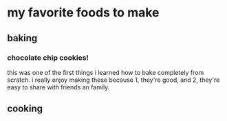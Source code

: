 # my favorite foods to make
## baking

### chocolate chip cookies!
this was one of the first things i learned how to bake completely from scratch. i really enjoy making these because 1, they're good, and 2, they're easy to share with friends an family.


## cooking
